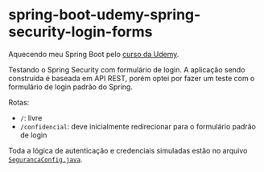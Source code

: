 # spring-boot-udemy-spring-security-login-forms

Aquecendo meu Spring Boot pelo [curso da Udemy](https://www.udemy.com/course/spring-boot-expert/).

Testando o Spring Security com formulário de login. A aplicação sendo construída é baseada em API REST, porém optei por fazer um teste com o formulário de login padrão do Spring.

Rotas:

* `/`: livre
* `/confidencial`: deve inicialmente redirecionar para o formulário padrão de login

Toda a lógica de autenticação e credenciais simuladas estão no arquivo [`SegurancaConfig.java`](https://github.com/EdyKnopfler/spring-boot-udemy-spring-security-login-forms/blob/main/src/main/java/com/derso/security/config/SegurancaConfig.java).
